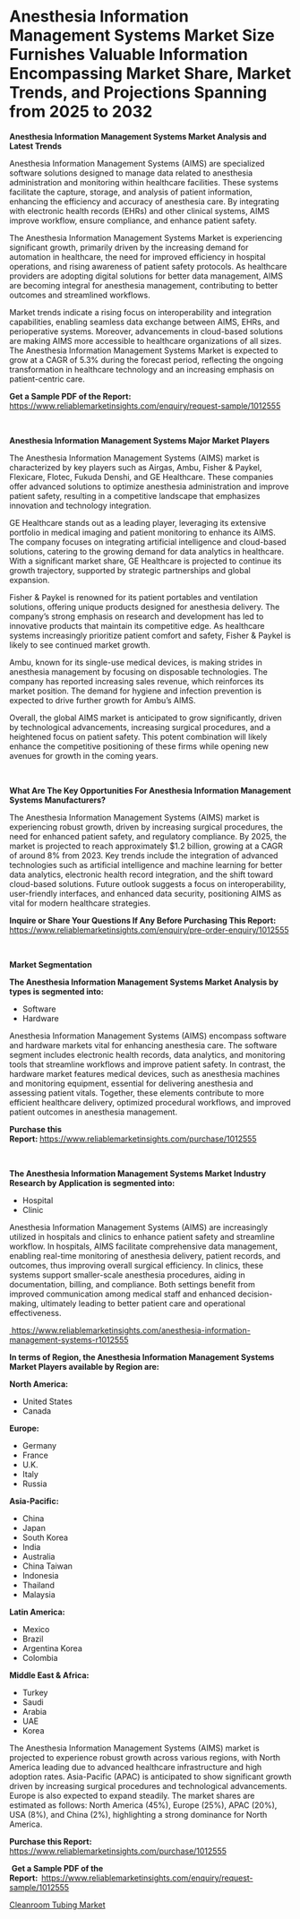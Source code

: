 <p><h1>Anesthesia Information Management Systems Market Size Furnishes Valuable Information Encompassing Market Share, Market Trends, and Projections Spanning from 2025 to 2032</h1></p><p><strong>Anesthesia Information Management Systems Market Analysis and Latest Trends</strong></p>
<p><p>Anesthesia Information Management Systems (AIMS) are specialized software solutions designed to manage data related to anesthesia administration and monitoring within healthcare facilities. These systems facilitate the capture, storage, and analysis of patient information, enhancing the efficiency and accuracy of anesthesia care. By integrating with electronic health records (EHRs) and other clinical systems, AIMS improve workflow, ensure compliance, and enhance patient safety.</p><p>The Anesthesia Information Management Systems Market is experiencing significant growth, primarily driven by the increasing demand for automation in healthcare, the need for improved efficiency in hospital operations, and rising awareness of patient safety protocols. As healthcare providers are adopting digital solutions for better data management, AIMS are becoming integral for anesthesia management, contributing to better outcomes and streamlined workflows.</p><p>Market trends indicate a rising focus on interoperability and integration capabilities, enabling seamless data exchange between AIMS, EHRs, and perioperative systems. Moreover, advancements in cloud-based solutions are making AIMS more accessible to healthcare organizations of all sizes. The Anesthesia Information Management Systems Market is expected to grow at a CAGR of 5.3% during the forecast period, reflecting the ongoing transformation in healthcare technology and an increasing emphasis on patient-centric care.</p></p>
<p><strong>Get a Sample PDF of the Report:&nbsp;</strong> <a href="https://www.reliablemarketinsights.com/enquiry/request-sample/1012555?utm_campaign=3032&utm_medium=2&utm_source=Github&utm_content=ia&utm_term=05032025&utm_id=anesthesia-information-management-systems">https://www.reliablemarketinsights.com/enquiry/request-sample/1012555</a></p>
<p>&nbsp;</p>
<p><strong>Anesthesia Information Management Systems Major Market Players</strong></p>
<p><p>The Anesthesia Information Management Systems (AIMS) market is characterized by key players such as Airgas, Ambu, Fisher & Paykel, Flexicare, Flotec, Fukuda Denshi, and GE Healthcare. These companies offer advanced solutions to optimize anesthesia administration and improve patient safety, resulting in a competitive landscape that emphasizes innovation and technology integration.</p><p>GE Healthcare stands out as a leading player, leveraging its extensive portfolio in medical imaging and patient monitoring to enhance its AIMS. The company focuses on integrating artificial intelligence and cloud-based solutions, catering to the growing demand for data analytics in healthcare. With a significant market share, GE Healthcare is projected to continue its growth trajectory, supported by strategic partnerships and global expansion.</p><p>Fisher & Paykel is renowned for its patient portables and ventilation solutions, offering unique products designed for anesthesia delivery. The company’s strong emphasis on research and development has led to innovative products that maintain its competitive edge. As healthcare systems increasingly prioritize patient comfort and safety, Fisher & Paykel is likely to see continued market growth.</p><p>Ambu, known for its single-use medical devices, is making strides in anesthesia management by focusing on disposable technologies. The company has reported increasing sales revenue, which reinforces its market position. The demand for hygiene and infection prevention is expected to drive further growth for Ambu’s AIMS.</p><p>Overall, the global AIMS market is anticipated to grow significantly, driven by technological advancements, increasing surgical procedures, and a heightened focus on patient safety. This potent combination will likely enhance the competitive positioning of these firms while opening new avenues for growth in the coming years.</p></p>
<p>&nbsp;</p>
<p><strong>What Are The Key Opportunities For Anesthesia Information Management Systems Manufacturers?</strong></p>
<p><p>The Anesthesia Information Management Systems (AIMS) market is experiencing robust growth, driven by increasing surgical procedures, the need for enhanced patient safety, and regulatory compliance. By 2025, the market is projected to reach approximately $1.2 billion, growing at a CAGR of around 8% from 2023. Key trends include the integration of advanced technologies such as artificial intelligence and machine learning for better data analytics, electronic health record integration, and the shift toward cloud-based solutions. Future outlook suggests a focus on interoperability, user-friendly interfaces, and enhanced data security, positioning AIMS as vital for modern healthcare strategies.</p></p>
<p><strong>Inquire or Share Your Questions If Any Before Purchasing This Report:</strong> <a href="https://www.reliablemarketinsights.com/enquiry/pre-order-enquiry/1012555?utm_campaign=3032&utm_medium=2&utm_source=Github&utm_content=ia&utm_term=05032025&utm_id=anesthesia-information-management-systems">https://www.reliablemarketinsights.com/enquiry/pre-order-enquiry/1012555</a></p>
<p>&nbsp;</p>
<p><strong>Market Segmentation</strong></p>
<p><strong>The Anesthesia Information Management Systems Market Analysis by types is segmented into:</strong></p>
<p><ul><li>Software</li><li>Hardware</li></ul></p>
<p><p>Anesthesia Information Management Systems (AIMS) encompass software and hardware markets vital for enhancing anesthesia care. The software segment includes electronic health records, data analytics, and monitoring tools that streamline workflows and improve patient safety. In contrast, the hardware market features medical devices, such as anesthesia machines and monitoring equipment, essential for delivering anesthesia and assessing patient vitals. Together, these elements contribute to more efficient healthcare delivery, optimized procedural workflows, and improved patient outcomes in anesthesia management.</p></p>
<p><strong>Purchase this Report:&nbsp;</strong><a href="https://www.reliablemarketinsights.com/purchase/1012555?utm_campaign=3032&utm_medium=2&utm_source=Github&utm_content=ia&utm_term=05032025&utm_id=anesthesia-information-management-systems">https://www.reliablemarketinsights.com/purchase/1012555</a></p>
<p>&nbsp;</p>
<p><strong>The Anesthesia Information Management Systems Market Industry Research by Application is segmented into:</strong></p>
<p><ul><li>Hospital</li><li>Clinic</li></ul></p>
<p><p>Anesthesia Information Management Systems (AIMS) are increasingly utilized in hospitals and clinics to enhance patient safety and streamline workflow. In hospitals, AIMS facilitate comprehensive data management, enabling real-time monitoring of anesthesia delivery, patient records, and outcomes, thus improving overall surgical efficiency. In clinics, these systems support smaller-scale anesthesia procedures, aiding in documentation, billing, and compliance. Both settings benefit from improved communication among medical staff and enhanced decision-making, ultimately leading to better patient care and operational effectiveness.</p></p>
<p><a href="https://www.reliablemarketinsights.com/anesthesia-information-management-systems-r1012555?utm_campaign=3032&utm_medium=2&utm_source=Github&utm_content=ia&utm_term=05032025&utm_id=anesthesia-information-management-systems">&nbsp;https://www.reliablemarketinsights.com/anesthesia-information-management-systems-r1012555</a></p>
<p><strong>In terms of Region, the Anesthesia Information Management Systems Market Players available by Region are:</strong></p>
<p>
    <p> <strong> North America: </strong>
        <ul>
            <li>United States</li>
            <li>Canada</li>
        </ul>
        </p> 
    <p> <strong> Europe: </strong>
        <ul>
            <li>Germany</li>
            <li>France</li>
            <li>U.K.</li>
            <li>Italy</li>
            <li>Russia</li>
        </ul>
        </p> 
    <p> <strong> Asia-Pacific: </strong>
        <ul>
            <li>China</li>
            <li>Japan</li>
            <li>South Korea</li>
            <li>India</li>
            <li>Australia</li>
            <li>China Taiwan</li>
            <li>Indonesia</li>
            <li>Thailand</li>
            <li>Malaysia</li>
        </ul>
        </p> 
    <p> <strong> Latin America: </strong>
        <ul>
            <li>Mexico</li>
            <li>Brazil</li>
            <li>Argentina Korea</li>
            <li>Colombia</li>
        </ul>
        </p> 
    <p> <strong> Middle East & Africa: </strong>
        <ul>
            <li>Turkey</li>
            <li>Saudi</li>
            <li>Arabia</li>
            <li>UAE</li>
            <li>Korea</li>
        </ul>
    </p>
    </p>
<p><p>The Anesthesia Information Management Systems (AIMS) market is projected to experience robust growth across various regions, with North America leading due to advanced healthcare infrastructure and high adoption rates. Asia-Pacific (APAC) is anticipated to show significant growth driven by increasing surgical procedures and technological advancements. Europe is also expected to expand steadily. The market shares are estimated as follows: North America (45%), Europe (25%), APAC (20%), USA (8%), and China (2%), highlighting a strong dominance for North America.</p></p>
<p><strong>Purchase this Report: </strong><a href="https://www.reliablemarketinsights.com/purchase/1012555?utm_campaign=3032&utm_medium=2&utm_source=Github&utm_content=ia&utm_term=05032025&utm_id=anesthesia-information-management-systems">https://www.reliablemarketinsights.com/purchase/1012555</a></p>
<p>&nbsp;<strong>Get a Sample PDF of the Report:&nbsp;&nbsp;</strong><a href="https://www.reliablemarketinsights.com/enquiry/request-sample/1012555?utm_campaign=3032&utm_medium=2&utm_source=Github&utm_content=ia&utm_term=05032025&utm_id=anesthesia-information-management-systems">https://www.reliablemarketinsights.com/enquiry/request-sample/1012555</a></p>
<p><strong></strong></p>
<p><p><a href="https://github.com/ElviraLeka1962/Market-Research-Report-List-1/blob/main/cleanroom-tubing-market.md?utm_campaign=3032&utm_medium=2&utm_source=Github&utm_content=ia&utm_term=05032025&utm_id=anesthesia-information-management-systems">Cleanroom Tubing Market</a></p></p>